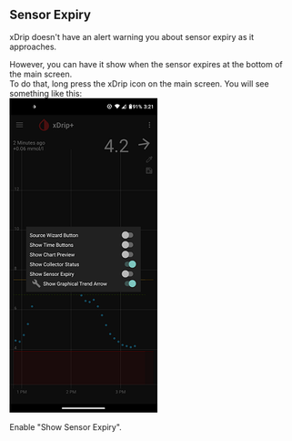 ## Sensor Expiry  

xDrip doesn't have an alert warning you about sensor expiry as it approaches.  

However, you can have it show when the sensor expires at the bottom of the main screen.  
To do that, long press the xDrip icon on the main screen.  You will see something like this:  
![](./images/home_shelf.png)  
  
Enable "Show Sensor Expiry".  

